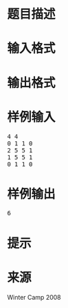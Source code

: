 

# 题目描述



# 输入格式



# 输出格式



# 样例输入


<pre>4 4
0 1 1 0
2 5 5 1
1 5 5 1
0 1 1 0</pre>

# 样例输出


<pre>6</pre>

# 提示



# 来源


<p>
Winter Camp 2008
</p>
